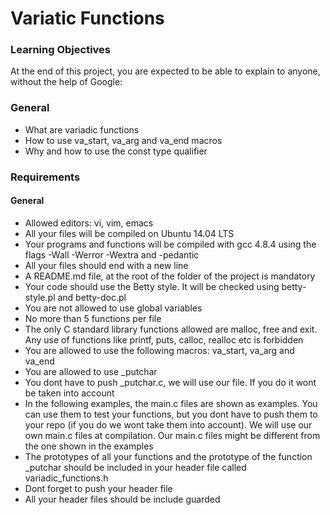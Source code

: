 # Variatic Functions
### Learning Objectives

At the end of this project, you are expected to be able to explain to anyone,
without the help of Google:

### General

* What are variadic functions
* How to use va_start, va_arg and va_end macros
* Why and how to use the const type qualifier
### Requirements
#### General
* Allowed editors: vi, vim, emacs
* All your files will be compiled on Ubuntu 14.04 LTS
* Your programs and functions will be compiled with gcc 4.8.4 using the flags -Wall -Werror -Wextra and -pedantic
* All your files should end with a new line
* A README.md file, at the root of the folder of the project is mandatory
* Your code should use the Betty style. It will be checked using betty-style.pl and betty-doc.pl
* You are not allowed to use global variables
* No more than 5 functions per file
* The only C standard library functions allowed are malloc, free and exit. Any use of functions like printf, puts, calloc, realloc etc is forbidden
* You are allowed to use the following macros: va_start, va_arg and va_end
* You are allowed to use _putchar
* You dont have to push _putchar.c, we will use our file. If you do it wont be taken into account
* In the following examples, the main.c files are shown as examples. You can use them to test your functions, but you dont have to push them to your repo (if you do we wont take them into account). We will use our own main.c files at compilation. Our main.c files might be different from the one shown in the examples
* The prototypes of all your functions and the prototype of the function _putchar should be included in your header file called variadic_functions.h
* Dont forget to push your header file
* All your header files should be include guarded